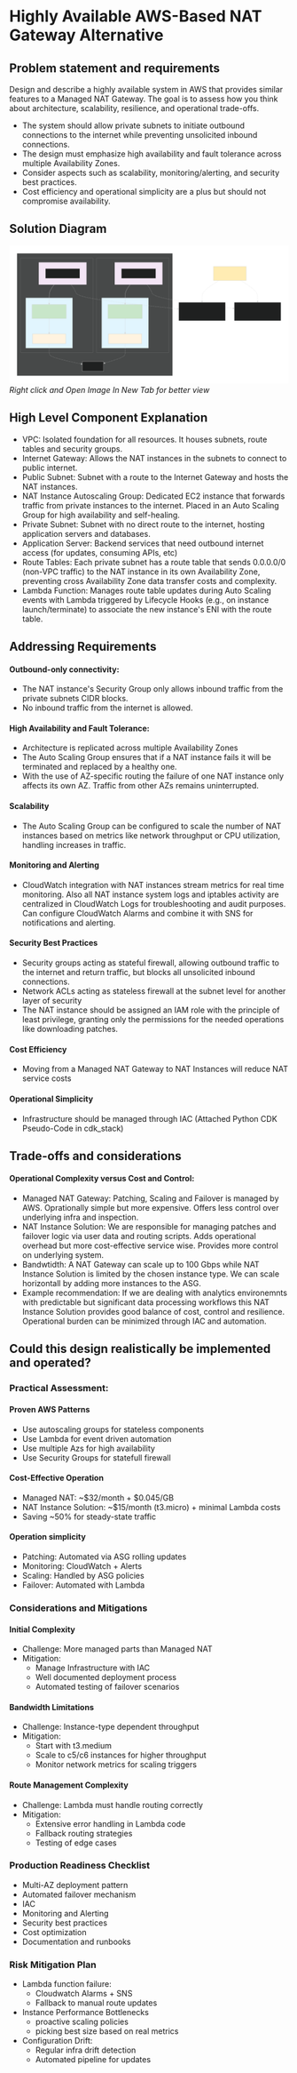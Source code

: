 
# Highly Available AWS-Based NAT Gateway Alternative 

## Problem statement and requirements

Design and describe a highly available system in AWS that provides similar
features to a Managed NAT Gateway. The goal is to assess how you think about architecture,
scalability, resilience, and operational trade-offs.  

- The system should allow private subnets to initiate outbound connections to the internet while preventing unsolicited inbound connections.
- The design must emphasize high availability and fault tolerance across multiple Availability Zones.
- Consider aspects such as scalability, monitoring/alerting, and security best practices.
- Cost efficiency and operational simplicity are a plus but should not compromise availability.  

## Solution Diagram

![Solution Diagram](diagram.svg)
_Right click and Open Image In New Tab for better view_  

## High Level Component Explanation
- VPC: Isolated foundation for all resources. It houses subnets, route tables and security groups.
- Internet Gateway: Allows the NAT instances in the subnets to connect to public internet.
- Public Subnet: Subnet with a route to the Internet Gateway and hosts the NAT instances.
- NAT Instance Autoscaling Group: Dedicated EC2 instance that forwards traffic from private instances to the internet. Placed in an Auto Scaling Group for high availability and self-healing.
- Private Subnet: Subnet with no direct route to the internet, hosting application servers and databases.
- Application Server: Backend services that need outbound internet access (for updates, consuming APIs, etc)
- Route Tables: Each private subnet has a route table that sends 0.0.0.0/0 (non-VPC traffic) to the NAT instance in its own Availability Zone, preventing cross Availability Zone data transfer costs and complexity.
- Lambda Function: Manages route table updates during Auto Scaling events with Lambda triggered by Lifecycle Hooks (e.g., on instance launch/terminate) to associate the new instance's ENI with the route table.

## Addressing Requirements  
#### Outbound-only connectivity:
- The NAT instance's Security Group only allows inbound traffic from the private subnets CIDR blocks.
- No inbound traffic from the internet is allowed.
#### High Availability and Fault Tolerance: 
- Architecture is replicated across multiple Availability Zones
- The Auto Scaling Group ensures that if a NAT instance fails it will be terminated and replaced by a healthy one.
- With the use of AZ-specific routing the failure of one NAT instance only affects its own AZ. Traffic from other AZs remains uninterrupted.
#### Scalability
- The Auto Scaling Group can be configured to scale the number of NAT instances based on metrics like network throughput or CPU utilization, handling increases in traffic.
#### Monitoring and Alerting
- CloudWatch integration with NAT instances stream metrics for real time monitoring. Also all NAT instance system logs and iptables activity are centralized in CloudWatch Logs for troubleshooting and audit purposes. Can configure CloudWatch Alarms and combine it with SNS for notifications and alerting.
#### Security Best Practices
- Security groups acting as stateful firewall, allowing outbound traffic to the internet and return traffic, but blocks all unsolicited inbound connections.
- Network ACLs acting as stateless firewall at the subnet level for another layer of security
- The NAT instance should be assigned an IAM role with the principle of least privilege, granting only the permissions for the needed operations like downloading patches.
#### Cost Efficiency
- Moving from a Managed NAT Gateway to NAT Instances will reduce NAT service costs
#### Operational Simplicity
- Infrastructure should be managed through IAC (Attached Python CDK Pseudo-Code in cdk_stack)  

## Trade-offs and considerations
#### Operational Complexity versus Cost and Control:
- Managed NAT Gateway: Patching, Scaling and Failover is managed by AWS. Oprationally simple but more expensive. Offers less control over underlying infra and inspection.
- NAT Instance Solution: We are responsible for managing patches and failover logic via user data and routing scripts. Adds operational overhead but more cost-effective service wise. Provides more control on underlying system.
- Bandwtidth: A NAT Gateway can scale up to 100 Gbps while NAT Instance Solution is limited by the chosen instance type. We can scale horizontall by adding more instances to the ASG.
- Example recommendation: If we are dealing with analytics environemnts with predictable but significant data processing workflows this NAT Instance Solution provides good balance of cost, control and resilience. Operational burden can be minimized through IAC and automation.

## Could this design realistically be implemented and operated?  

### Practical Assessment:  

#### Proven AWS Patterns
- Use autoscaling groups for stateless components
- Use Lambda for event driven automation
- Use multiple Azs for high availability
- Use Security Groups for statefull firewall  

#### Cost-Effective Operation
- Managed NAT: ~$32/month + $0.045/GB
- NAT Instance Solution: ~$15/month (t3.micro) + minimal Lambda costs
- Saving ~50% for steady-state traffic  

#### Operation simplicity
- Patching: Automated via ASG rolling updates
- Monitoring: CloudWatch + Alerts
- Scaling: Handled by ASG policies
- Failover: Automated with Lambda  

### Considerations and Mitigations  

#### Initial Complexity
- Challenge: More managed parts than Managed NAT
- Mitigation:
    - Manage Infrastructure with IAC
    - Well documented deployment process
    - Automated testing of failover scenarios  

#### Bandwidth Limitations
- Challenge: Instance-type dependent throughput
- Mitigation:
    - Start with t3.medium
    - Scale to c5/c6 instances for higher throughput
    - Monitor network metrics for scaling triggers  

#### Route Management Complexity
- Challenge: Lambda must handle routing correctly
- Mitigation:
    - Extensive error handling in Lambda code
    - Fallback routing strategies
    - Testing of edge cases  

### Production Readiness Checklist
- Multi-AZ deployment pattern
- Automated failover mechanism
- IAC
- Monitoring and Alerting
- Security best practices
- Cost optimization
- Documentation and runbooks

### Risk Mitigation Plan
- Lambda function failure:
    - Cloudwatch Alarms + SNS
    - Fallback to manual route updates
- Instance Performance Bottlenecks
    - proactive scaling policies
    - picking best size based on real metrics
- Configuration Drift:
    - Regular infra drift detection
    - Automated pipeline for updates
